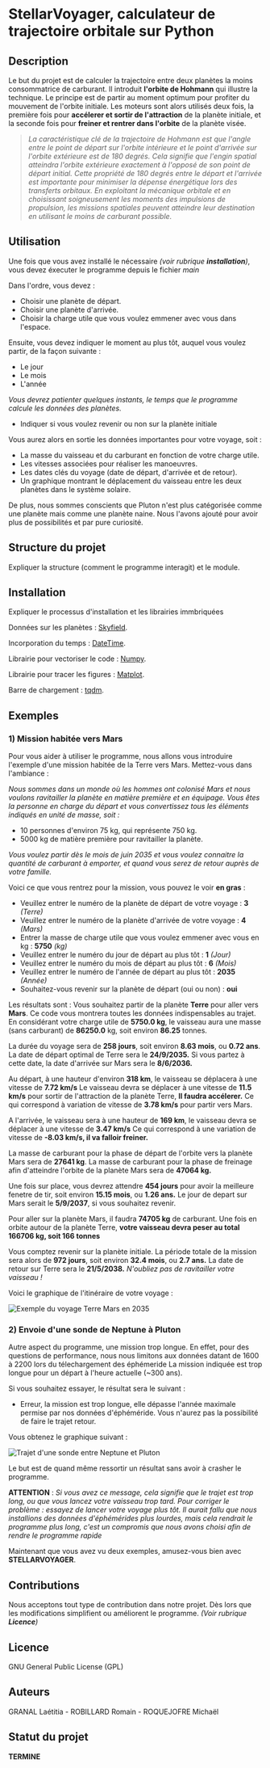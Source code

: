 # **StellarVoyager**, calculateur de trajectoire orbitale sur Python

## Description
Le but du projet est de calculer la trajectoire entre deux planètes la moins consommatrice de carburant.
Il introduit **l'orbite de Hohmann** qui illustre la technique. 
Le principe est de partir au moment optimum pour profiter du mouvement de l'orbite initiale.
Les moteurs sont alors utilisés deux fois, la première fois pour **accélerer et sortir de l'attraction** de la planète initiale, et la seconde fois pour **freiner et rentrer dans l'orbite** de la planète visée.

> *La caractéristique clé de la trajectoire de Hohmann est que l'angle entre le point de départ sur l'orbite intérieure et le point d'arrivée sur l'orbite extérieure est de 180 degrés. Cela signifie que l'engin spatial atteindra l'orbite extérieure exactement à l'opposé de son point de départ initial.*
*Cette propriété de 180 degrés entre le départ et l'arrivée est importante pour minimiser la dépense énergétique lors des transferts orbitaux. En exploitant la mécanique orbitale et en choisissant soigneusement les moments des impulsions de propulsion, les missions spatiales peuvent atteindre leur destination en utilisant le moins de carburant possible.*

## Utilisation
Une fois que vous avez installé le nécessaire *(voir rubrique **installation**)*, vous devez éxecuter le programme depuis le fichier *main*

Dans l'ordre, vous devez :
   * Choisir une planète de départ. 
   * Choisir une planète d'arrivée.
   * Choisir la charge utile que vous voulez emmener avec vous dans l'espace.

Ensuite, vous devez indiquer le moment au plus tôt, auquel vous voulez partir, de la façon suivante :
   * Le jour
   * Le mois
   * L'année
         
   *Vous devrez patienter quelques instants, le temps que le programme calcule les données des planètes.*

   * Indiquer si vous voulez revenir ou non sur la planète initiale

Vous aurez alors en sortie les données importantes pour votre voyage, soit :
   * La masse du vaisseau et du carburant en fonction de votre charge utile.
   * Les vitesses associées pour réaliser les manoeuvres.
   * Les dates clés du voyage (date de départ, d'arrivée et de retour).
   * Un graphique montrant le déplacement du vaisseau entre les deux planètes dans le système solaire.

De plus, nous sommes conscients que Pluton n'est plus catégorisée comme une planète mais comme une planète naine. 
Nous l'avons ajouté pour avoir plus de possibilités et par pure curiosité.

## Structure du projet
Expliquer la structure (comment le programme interagit) et le module.

## Installation
Expliquer le processus d'installation et les librairies immbriquées

Données sur les planètes : [Skyfield](https://rhodesmill.org/skyfield/).

Incorporation du temps : [DateTime](https://docs.python.org/3/library/datetime.html).

Librairie pour vectoriser le code : [Numpy](https://numpy.org/).

Librairie pour tracer les figures : [Matplot](https://matplotlib.org/).

Barre de chargement : [tqdm](https://tqdm.github.io/).

## Exemples
### 1) Mission habitée vers Mars
Pour vous aider à utiliser le programme, nous allons vous introduire l'exemple d'une mission habitée de la Terre vers Mars.
Mettez-vous dans l'ambiance : 

*Nous sommes dans un monde où les hommes ont colonisé Mars et nous voulons ravitailler la planète en matière première et en équipage.*
*Vous êtes la personne en charge du départ et vous convertissez tous les éléments indiqués en unité de masse, soit :*
   - 10 personnes d'environ 75 kg, qui représente 750 kg.
   - 5000 kg de matière première pour ravitailler la planète.

*Vous voulez partir dès le mois de juin 2035 et vous voulez connaitre la quantité de carburant à emporter, et quand vous serez de retour auprès de votre famille.*

Voici ce que vous rentrez pour la mission, vous pouvez le voir **en gras** :
* Veuillez entrer le numéro de la planète de départ de votre voyage : **3** *(Terre)*
* Veuillez entrer le numéro de la planète d'arrivée de votre voyage : **4** *(Mars)*
* Entrer la masse de charge utile que vous voulez emmener avec vous en kg : **5750** *(kg)*
* Veuillez entrer le numéro du jour de départ au plus tôt : **1** *(Jour)*
* Veuillez entrer le numéro du mois de départ au plus tôt : **6** *(Mois)*
* Veuillez entrer le numéro de l'année de départ au plus tôt : **2035** *(Année)*
* Souhaitez-vous revenir sur la planète de départ (oui ou non) : **oui**

Les résultats sont : 
Vous souhaitez partir de la planète **Terre** pour aller vers **Mars**.
Ce code vous montrera toutes les données indispensables au trajet.
En considérant votre charge utile de **5750.0 kg**, le vaisseau aura une masse (sans carburant) de **86250.0** kg, soit environ **86.25** tonnes.

La durée du voyage sera de **258 jours**, soit environ **8.63 mois**, ou **0.72 ans**.
La date de départ optimal de Terre sera le **24/9/2035.**
Si vous partez à cette date, la date d'arrivée sur Mars sera le **8/6/2036.**

Au départ, à une hauteur d'environ **318 km**, le vaisseau se déplacera à une vitesse de **7.72 km/s**
Le vaisseau devra se déplacer à une vitesse de **11.5 km/s** pour sortir de l'attraction de la planète Terre, **Il faudra accélerer.**
Ce qui correspond à variation de vitesse de **3.78 km/s** pour partir vers Mars.

A l'arrivée, le vaisseau sera à une hauteur de **169 km**, le vaisseau devra se déplacer à une vitesse de **3.47 km/s**
Ce qui correspond à une variation de vitesse de **-8.03 km/s, il va falloir freiner.**

La masse de carburant pour la phase de départ de l'orbite vers la planète Mars sera de **27641 kg**.
La masse de carburant pour la phase de freinage afin d'atteindre l'orbite de la planète Mars sera de **47064 kg.**

Une fois sur place, vous devrez attendre **454 jours** pour avoir la meilleure fenetre de tir, soit environ **15.15 mois**, ou **1.26 ans.**
Le jour de depart sur Mars serait le **5/9/2037**, si vous souhaitez revenir.

Pour aller sur la planète Mars, il faudra **74705 kg** de carburant.
Une fois en orbite autour de la planète Terre, **votre vaisseau devra peser au total 166706 kg, soit 166 tonnes**

Vous comptez revenir sur la planète initiale. La période totale de la mission sera alors de **972 jours**, soit environ **32.4 mois**, ou **2.7 ans.**
La date de retour sur Terre sera le **21/5/2038.**
*N'oubliez pas de ravitailler votre vaisseau !*

Voici le graphique de l'itinéraire de votre voyage : 

   ![Exemple du voyage Terre Mars en 2035](voyage_terre_mars.png)

### 2) Envoie d'une sonde de Neptune à Pluton
Autre aspect du programme, une mission trop longue.
En effet, pour des questions de performance, nous nous limitons aux données datant de 1600 à 2200 lors du télechargement des éphémeride
La mission indiquée est trop longue pour un départ à l'heure actuelle (~300 ans).

Si vous souhaitez essayer, le résultat sera le suivant :
   * Erreur, la mission est trop longue, elle dépasse l'année maximale permise par nos données d'éphéméride.
Vous n'aurez pas la possibilité de faire le trajet retour.

Vous obtenez le graphique suivant :

   ![Trajet d'une sonde entre Neptune et Pluton](sonde_neptune_pluton.png)

Le but est de quand même ressortir un résultat sans avoir à crasher le programme.

**ATTENTION** : 
*Si vous avez ce message, cela signifie que le trajet est trop long, ou que vous lancez votre vaisseau trop tard.*
*Pour corriger le problème : essayez de lancer votre voyage plus tôt.*
*Il aurait fallu que nous installions des données d'éphémérides plus lourdes, mais cela rendrait le programme plus long, c'est un compromis que nous avons choisi afin de rendre le programme rapide*

Maintenant que vous avez vu deux exemples, amusez-vous bien avec **STELLARVOYAGER**.

## Contributions
Nous acceptons tout type de contribution dans notre projet. Dès lors que les modifications simplifient ou améliorent le programme.
*(Voir rubrique **Licence**)*

## Licence
GNU General Public License (GPL)

## Auteurs
GRANAL Laétitia - ROBILLARD Romain - ROQUEJOFRE Michaël

## Statut du projet
**TERMINE**